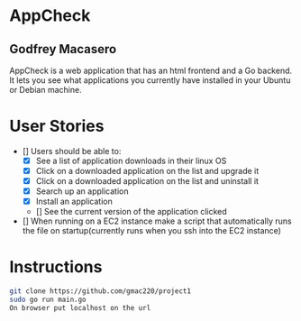 # AppCheck
## Godfrey Macasero
AppCheck is a web application that has an html frontend and a Go backend. It lets you see what applications you currently have installed in your Ubuntu or Debian machine.

# User Stories
- [] Users should be able to:
    - [x] See a list of application downloads in their linux OS
    - [x] Click on a downloaded application on the list and upgrade it
    - [x] Click on a downloaded application on the list and uninstall it
    - [x] Search up an application
    - [x] Install an application
    - [] See the current version of the application clicked
- [] When running on a EC2 instance make a script that automatically runs the file on startup(currently runs when you ssh into the EC2 instance)

# Instructions
```bash
git clone https://github.com/gmac220/project1
sudo go run main.go
On browser put localhost on the url
```